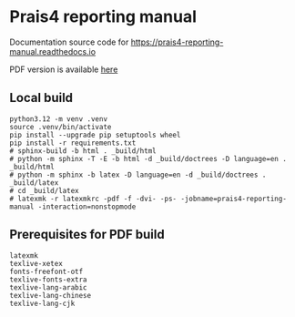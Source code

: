 # Prais4 reporting manual

Documentation source code for <https://prais4-reporting-manual.readthedocs.io>

PDF version is available [here](https://buildmedia.readthedocs.org/media/pdf/prais4-reporting-manual/latest/prais4-reporting-manual.pdf)

## Local build

    python3.12 -m venv .venv
    source .venv/bin/activate
    pip install --upgrade pip setuptools wheel
    pip install -r requirements.txt
    # sphinx-build -b html . _build/html
    # python -m sphinx -T -E -b html -d _build/doctrees -D language=en . _build/html
    # python -m sphinx -b latex -D language=en -d _build/doctrees . _build/latex
    # cd _build/latex
    # latexmk -r latexmkrc -pdf -f -dvi- -ps- -jobname=prais4-reporting-manual -interaction=nonstopmode

## Prerequisites for PDF build

    latexmk
    texlive-xetex
    fonts-freefont-otf
    texlive-fonts-extra
    texlive-lang-arabic
    texlive-lang-chinese
    texlive-lang-cjk
